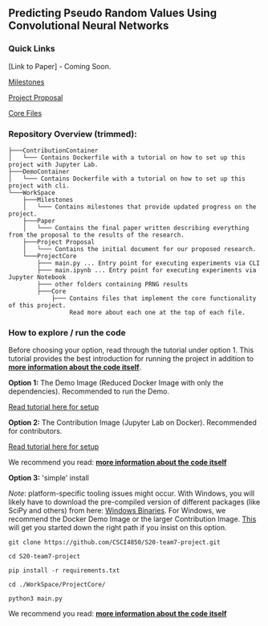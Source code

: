 ## Predicting Pseudo Random Values Using Convolutional Neural Networks

### Quick Links

[Link to Paper] - Coming Soon.

[Milestones](https://github.com/CSCI4850/S20-team7-project/blob/master/Project%20Milestones.ipynb)

[Project Proposal](https://github.com/CSCI4850/S20-team7-project/blob/master/WorkSpace/Project%20Proposal/ProjectProposal.ipynb)

[Core Files](https://github.com/CSCI4850/S20-team7-project/tree/master/WorkSpace/ProjectCore)

### Repository Overview (trimmed):
```
├───ContributionContainer 
│   └─── Contains Dockerfile with a tutorial on how to set up this project with Jupyter Lab.
├───DemoContainer
│   └─── Contains Dockerfile with a tutorial on how to set up this project with cli.
└───WorkSpace
    ├───Milestones
    │   └─── Contains milestones that provide updated progress on the project.
    ├───Paper
    │   └─── Contains the final paper written describing everything from the proposal to the results of the research.
    ├───Project Proposal
    │   └─── Contains the initial document for our proposed research.
    └───ProjectCore
        ├─── main.py ... Entry point for executing experiments via CLI
        ├─── main.ipynb ... Entry point for executing experiments via Jupyter Notebook
        ├─── other folders containing PRNG results
        ├───Core
            ├─── Contains files that implement the core functionality of this project. 
                 Read more about each one at the top of each file.
```
### How to explore / run the code 
Before choosing your option, read through the tutorial under option 1. This tutorial provides the best introduction for running the project in addition to **[more information about the code itself](https://github.com/CSCI4850/S20-team7-project/blob/master/DemoImage/Readme.md#running-code)**.

**Option 1:** The Demo Image (Reduced Docker Image with only the dependencies). Recommended to run the Demo.

[Read tutorial here for setup](https://github.com/CSCI4850/S20-team7-project/tree/master/DemoImage)

**Option 2:** The Contribution Image (Jupyter Lab on Docker). Recommended for contributors.

[Read tutorial here for setup](https://github.com/CSCI4850/S20-team7-project/blob/master/DockerContainer/README.md)

We recommend you read: **[more information about the code itself](https://github.com/CSCI4850/S20-team7-project/blob/master/DemoImage/Readme.md#running-code)**

**Option 3:** 'simple' install 

*Note*: platform-specific tooling issues might occur. With Windows, you will likely have to download the pre-compiled version of different packages (like SciPy and others) from here: [Windows Binaries](https://www.lfd.uci.edu/~gohlke/pythonlibs/). For Windows, we recommend the Docker Demo Image or the larger Contribution Image. [This](https://python-forum.io/Thread-sklearn-imported-but-not-recognized?pid=19812#pid19812) will get you started down the right path if you insist on this option.

```
git clone https://github.com/CSCI4850/S20-team7-project.git

cd S20-team7-project

pip install -r requirements.txt

cd ./WorkSpace/ProjectCore/

python3 main.py
```
We recommend you read:
**[more information about the code itself](https://github.com/CSCI4850/S20-team7-project/blob/master/DemoImage/Readme.md#running-code)**
